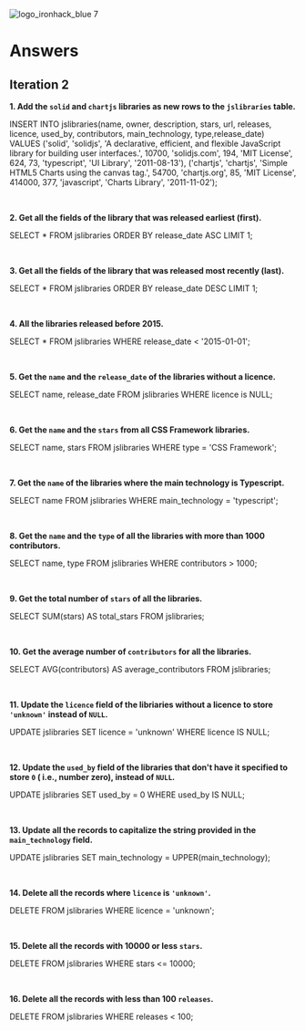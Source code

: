 ![logo_ironhack_blue 7](https://user-images.githubusercontent.com/23629340/40541063-a07a0a8a-601a-11e8-91b5-2f13e4e6b441.png)

# Answers

## Iteration 2

**1. Add the `solid` and `chartjs` libraries as new rows to the `jslibraries` table.**

INSERT INTO jslibraries(name, owner, description, stars, url, releases, licence, used_by, contributors, main_technology, type,release_date) VALUES ('solid', 'solidjs', 'A declarative, efficient, and flexible JavaScript library for building user interfaces.', 10700, 'solidjs.com', 194, 'MIT License', 624, 73, 'typescript', 'UI Library', '2011-08-13'),
('chartjs', 'chartjs', 'Simple HTML5 Charts using the canvas tag.', 54700, 'chartjs.org', 85, 'MIT License', 414000, 377, 'javascript', 'Charts Library', '2011-11-02');

<br>

**2. Get all the fields of the library that was released earliest (first).**

SELECT \* FROM jslibraries ORDER BY release_date ASC LIMIT 1;

<br>

**3. Get all the fields of the library that was released most recently (last).**

SELECT \* FROM jslibraries ORDER BY release_date DESC LIMIT 1;

<br>

**4. All the libraries released before 2015.**

SELECT \* FROM jslibraries WHERE release_date < '2015-01-01';

<br>

**5. Get the `name` and the `release_date` of the libraries without a licence.**

SELECT name, release_date FROM jslibraries WHERE licence is NULL;

<br>

**6. Get the `name` and the `stars` from all CSS Framework libraries.**

SELECT name, stars FROM jslibraries WHERE type = 'CSS Framework';

<br>

**7. Get the `name` of the libraries where the main technology is Typescript.**

SELECT name FROM jslibraries WHERE main_technology = 'typescript';

<br>

**8. Get the `name` and the `type` of all the libraries with more than 1000 contributors.**

SELECT name, type FROM jslibraries WHERE contributors > 1000;

<br>

**9. Get the total number of `stars` of all the libraries.**

SELECT SUM(stars) AS total_stars FROM jslibraries;

<br>

**10. Get the average number of `contributors` for all the libraries.**

SELECT AVG(contributors) AS average_contributors FROM jslibraries;

<br>

**11. Update the `licence` field of the libriaries without a licence to store `'unknown'` instead of `NULL`.**

UPDATE jslibraries SET licence = 'unknown' WHERE licence IS NULL;

<br>

**12. Update the `used_by` field of the libraries that don't have it specified to store `0` ( i.e., number zero), instead of `NULL`.**

UPDATE jslibraries SET used_by = 0 WHERE used_by IS NULL;

<br>

**13. Update all the records to capitalize the string provided in the `main_technology` field.**

UPDATE jslibraries SET main_technology = UPPER(main_technology);

<br>

**14. Delete all the records where `licence` is `'unknown'`.**

DELETE FROM jslibraries WHERE licence = 'unknown';

<br>

**15. Delete all the records with 10000 or less `stars`.**

DELETE FROM jslibraries WHERE stars <= 10000;

<br>

**16. Delete all the records with less than 100 `releases`.**

DELETE FROM jslibraries WHERE releases < 100;

<br>
